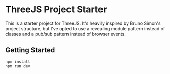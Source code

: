 # ThreeJS Project Starter
This is a starter project for ThreeJS. It's heavily inspired by Bruno Simon's project structure, but I've opted to use a revealing module pattern instead of classes and a pub/sub pattern instead of browser events.

## Getting Started
```
npm install
npm run dev
```